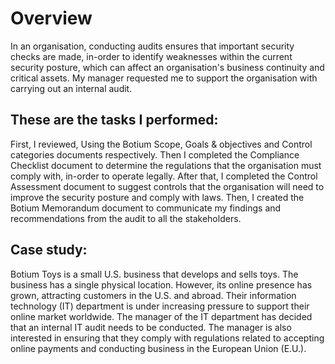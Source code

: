 # Overview
In an organisation, conducting audits ensures that important security checks are made, in-order to identify weaknesses within the current security posture, which can affect an organisation's business continuity and critical assets. My manager requested me to support the organisation with carrying out an internal audit. 


## These are the tasks I performed:
First, I reviewed, Using the Botium Scope, Goals & objectives and Control categories documents respectively. 
Then I completed the Compliance Checklist document to determine the regulations that the organisation must comply with, in-order to operate legally.
After that, I completed the Control Assessment document to suggest controls that the organisation will need to improve the security posture and comply with laws. 
Then, I created the Botium Memorandum document to communicate my findings and recommendations from the audit to all the stakeholders.


## Case study:
Botium Toys is a small U.S. business that develops and sells toys. The business has a single physical location. However, its online presence has grown, attracting customers in the U.S. and abroad. Their information technology (IT) department is under increasing pressure to support their online market worldwide. 
The manager of the IT department has decided that an internal IT audit needs to be conducted. The manager is also interested in ensuring that they comply with regulations related to accepting online payments and conducting business in the European Union (E.U.).   


